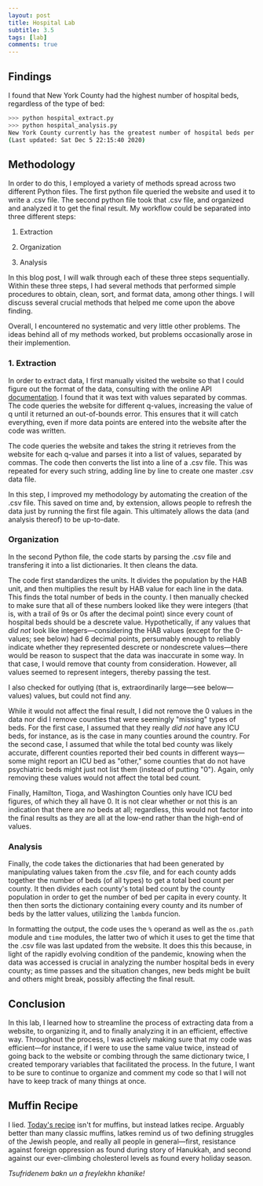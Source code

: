 ```yaml
---
layout: post
title: Hospital Lab
subtitle: 3.5
tags: [lab]
comments: true
---
```


## Findings

I found that New York County had the highest number of hospital beds, regardless of the type of bed:

```bash
>>> python hospital_extract.py
>>> python hospital_analysis.py
New York County currently has the greatest number of hospital beds per capita (per person) at around 0.0071.
(Last updated: Sat Dec 5 22:15:40 2020)
```

## Methodology

In order to do this, I employed a variety of methods spread across two different Python files. The first python file queried the website and used it to write a .csv file. The second python file took that .csv file, and organized and analyzed it to get the final result. My workflow could be separated into three different steps:

1. Extraction

2. Organization

3. Analysis

In this blog post, I will walk through each of these three steps sequentially. Within these three steps, I had several methods that performed simple procedures to obtain, clean, sort, and format data, among other things. I will discuss several crucial methods that helped me come upon the above finding.

Overall, I encountered no systematic and very little other problems. The ideas behind all of my methods worked, but problems occasionally arose in their implemention.

### 1. Extraction

In order to extract data, I first manually visited the website so that I could figure out the format of the data, consulting with the online API [documentation](https://docs.google.com/document/d/1L5vHr3zaOF_yLvHVu9--_a0HdmXpjsR-81Jwrsuwafw). I found that it was text with values separated by commas. The code queries the website for different q-values, increasing the value of q until it returned an out-of-bounds error. This ensures that it will catch everything, even if more data points are entered into the website after the code was written.

The code queries the website and takes the string it retrieves from the website for each q-value and parses it into a list of values, separated by commas. The code then converts the list into a line of a .csv file. This was repeated for every such string, adding line by line to create one master .csv data file.

In this step, I improved my methodology by automating the creation of the .csv file. This saved on time and, by extension, allows people to refresh the data just by running the first file again. This ultimately allows the data (and analysis thereof) to be up-to-date.

### Organization

In the second Python file, the code starts by parsing the .csv file and transfering it into a list dictionaries. It then cleans the data.

The code first standardizes the units. It divides the population by the HAB unit, and then multiplies the result by HAB value for each line in the data. This finds the total number of beds in the county. I then manually checked to make sure that all of these numbers looked like they were integers (that is, with a trail of 9s or 0s after the decimal point) since every count of hospital beds should be a descrete value. Hypothetically, if any values that _did not_ look like integers—considering the HAB values (except for the 0-values; see below) had 6 decimal points, persumably enough to reliably indicate whether they represented descrete or nondescrete values—there would be reason to suspect that the data was inaccurate in some way. In that case, I would remove that county from consideration. However, all values seemed to represent integers, thereby passing the test.

I also checked for outlying (that is, extraordinarily large—see below—values) values, but could not find any.

While it would not affect the final result, I did not remove the 0 values in the data nor did I remove counties that were seemingly "missing" types of beds. For the first case, I assumed that they really *did not* have any ICU beds, for instance, as is the case in many counties around the country. For the second case, I assumed that while the total bed county was likely accurate, different counties reported their bed counts in different ways—some might report an ICU bed as "other," some counties that do not have psychiatric beds might just not list them (instead of putting "0"). Again, only removing these values would not affect the total bed count.

Finally, Hamilton, Tioga, and Washington Counties only have ICU bed figures, of which they all have 0. It is not clear whether or not this is an indication that there are _no_ beds at all; regardless, this would not factor into the final results as they are all at the low-end rather than the high-end of values.

### Analysis

Finally, the code takes the dictionaries that had been generated by manipulating values taken from the .csv file, and for each county adds together the number of beds (of all types) to get a total bed count per county. It then divides each county's total bed count by the county population in order to get the number of bed per capita in every county. It then then sorts the dictionary containing every county and its number of beds by the latter values, utilizing the `lambda` funcion.

In formatting the output, the code uses the `%` operand as well as the `os.path` module and `time` modules, the latter two of which it uses to get the time that the .csv file was last updated from the website. It does this this because, in light of the rapidly evolving condition of the pandemic, knowing when the data was accessed is crucial in analyzing the number hospital beds in every county; as time passes and the situation changes, new beds might be built and others might break, possibly affecting the final result.

## Conclusion

In this lab, I learned how to streamline the process of extracting data from a website, to organizing it, and to finally analyzing it in an efficient, effective way. Throughout the process, I was actively making sure that my code was efficient—for instance, if I were to use the same value twice, instead of going back to the website or combing through the same dictionary twice, I created temporary variables that facilitated the process. In the future, I want to be sure to continue to organize and comment my code so that I will not have to keep track of many things at once.

## Muffin Recipe

I lied. [Today's recipe](https://www.thekitchn.com/how-to-make-latkes-at-home-251997) isn't for muffins, but instead latkes recipe. Arguably better than many classic muffins, latkes remind us of two defining struggles of the Jewish people, and really all people in general—first, resistance against foreign oppression as found during story of Hanukkah, and second against our ever-climbing cholesterol levels as found every holiday season.

_Tsufridenem bakn un a freylekhn khanike‎!_
